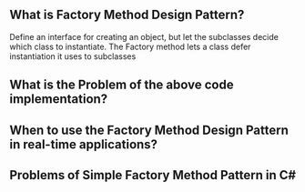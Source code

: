 ## What is Factory Method Design Pattern?
Define an interface for creating an object, but let the subclasses 
decide which class to instantiate. The Factory method lets a 
class defer instantiation it uses to subclasses

## What is the Problem of the above code implementation?

## When to use the Factory Method Design Pattern in real-time applications?

## Problems of Simple Factory Method Pattern in C#
